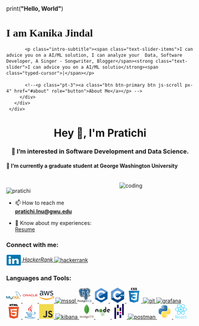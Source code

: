  <!-- ======= Intro Section ======= -->
   <div id="home" class="intro route bg-image" style="background-image: url(assets/img/usc_.jpg)">
     <div class="overlay-itro"></div>
     <div class="intro-content display-table">
       <div class="table-cell">
         <div class="container">
          <p class="display-6 color-d" style="font-size: 110%">print(<strong>"Hello, World"</strong>)</p>
           <h1 class="intro-title mb-2" style="font-family: cursive">I am Kanika Jindal</h1>

           <p class="intro-subtitle"><span class="text-slider-items">I can advice you on a AI/ML solution, I can analyze your  Data, Software Developer, A Singer - Songwriter, Blogger</span><strong class="text-slider">I can advice you on a AI/ML solutio</strong><span class="typed-cursor">|</span></p>

           <!--<p class="pt-3"><a class="btn btn-primary btn js-scroll px-4" href="#about" role="button">About Me</a></p> -->
         </div>
       </div>
     </div>
   </div><!-- End Intro Section -->
   
   
   <h1 align="center">Hey 👋, I'm Pratichi</h1>
<h3 align="center">👀 I’m interested in Software Development and Data Science.
</h3>
<h4 align="left">🌱 I’m currently a graduate student at George Washington University</b></h4>
<br>
<img align="right" alt="coding" width="200" height="200" src="">

<p align="left">
  <img src="https://komarev.com/ghpvc/?username=pratichi&label=Profile%20views&color=0e75b6&style=flat" alt="pratichi" />
</p>

- 📫 How to reach me **pratichi.lnu@gwu.edu**

- 📄 Know about my experiences: <br>
  [Resume](https://drive.google.com/file/d/1A-Dg0fsPtu8F3UTyKcFG2bg4sGXIR_Gu/view?usp=drive_link)

<h3 align="left">Connect with me:</h3>

<p align="left">
  <a href="https://www.linkedin.com/in/pratichi-singh0101/" target="_blank">
    <img align="center" src="https://raw.githubusercontent.com/devicons/devicon/master/icons/linkedin/linkedin-original.svg" alt="linkedin" height="30" width="40" />
  </a>
  <a href="https://www.hackerrank.com/profile/pratichi3" target="_blank">
    <i>HackerRank</i>
    <img align="center" src="https://raw.githubusercontent.com/devicons/devicon/master/icons/hackerrank/hackerrank-original.svg" alt="hackerrank" height="30" width="40" />
  </a>
</p>

<h3 align="left">Languages and Tools:</h3>
<p align="left">
  <a href="https://www.mysql.com/" target="_blank" rel="noreferrer">
    <img src="https://raw.githubusercontent.com/devicons/devicon/master/icons/mysql/mysql-original-wordmark.svg" alt="mysql" width="40" height="40" />
  </a>
  <a href="https://www.oracle.com/" target="_blank" rel="noreferrer">
    <img src="https://raw.githubusercontent.com/devicons/devicon/master/icons/oracle/oracle-original.svg" alt="oracle" width="40" height="40" />
  </a>
  <a href="https://aws.amazon.com" target="_blank" rel="noreferrer">
    <img src="https://raw.githubusercontent.com/devicons/devicon/master/icons/amazonwebservices/amazonwebservices-original-wordmark.svg" alt="aws" width="40" height="40" />
  </a>
  <a href="https://www.microsoft.com/en-us/sql-server" target="_blank" rel="noreferrer">
    <img src="https://www.svgrepo.com/show/303229/microsoft-sql-server-logo.svg" alt="mssql" width="40" height="40" />
  </a>
  <a href="https://www.postgresql.org" target="_blank" rel="noreferrer">
    <img src="https://raw.githubusercontent.com/devicons/devicon/master/icons/postgresql/postgresql-original-wordmark.svg" alt="postgresql" width="40" height="40" />
  </a>
  <a href="https://www.cprogramming.com/" target="_blank" rel="noreferrer">
    <img src="https://raw.githubusercontent.com/devicons/devicon/master/icons/c/c-original.svg" alt="c" width="40" height="40" />
  </a>
  <a href="https://www.w3schools.com/cpp/" target="_blank" rel="noreferrer">
    <img src="https://raw.githubusercontent.com/devicons/devicon/master/icons/cplusplus/cplusplus-original.svg" alt="cplusplus" width="40" height="40" />
  </a>
  <a href="https://www.w3schools.com/css/" target="_blank" rel="noreferrer">
    <img src="https://raw.githubusercontent.com/devicons/devicon/master/icons/css3/css3-original-wordmark.svg" alt="css3" width="40" height="40" />
  </a>
  <a href="https://git-scm.com/" target="_blank" rel="noreferrer">
    <img src="https://www.vectorlogo.zone/logos/git-scm/git-scm-icon.svg" alt="git" width="40" height="40" />
  </a>
  <a href="https://grafana.com" target="_blank" rel="noreferrer">
    <img src="https://www.vectorlogo.zone/logos/grafana/grafana-icon.svg" alt="grafana" width="40" height="40" />
  </a>
  <a href="https://www.w3.org/html/" target="_blank" rel="noreferrer">
    <img src="https://raw.githubusercontent.com/devicons/devicon/master/icons/html5/html5-original-wordmark.svg" alt="html5" width="40" height="40" />
  </a>
  <a href="https://www.java.com" target="_blank" rel="noreferrer">
    <img src="https://raw.githubusercontent.com/devicons/devicon/master/icons/java/java-original.svg" alt="java" width="40" height="40" />
  </a>
  <a href="https://developer.mozilla.org/en-US/docs/Web/JavaScript" target="_blank" rel="noreferrer">
    <img src="https://raw.githubusercontent.com/devicons/devicon/master/icons/javascript/javascript-original.svg" alt="javascript" width="40" height="40" />
  </a>
  <a href="https://www.elastic.co/kibana" target="_blank" rel="noreferrer">
    <img src="https://www.vectorlogo.zone/logos/elasticco_kibana/elasticco_kibana-icon.svg" alt="kibana" width="40" height="40" />
  </a>
  <a href="https://www.mongodb.com/" target="_blank" rel="noreferrer">
    <img src="https://raw.githubusercontent.com/devicons/devicon/master/icons/mongodb/mongodb-original-wordmark.svg" alt="mongodb" width="40" height="40" />
  </a>
  <a href="https://nodejs.org" target="_blank" rel="noreferrer">
    <img src="https://raw.githubusercontent.com/devicons/devicon/master/icons/nodejs/nodejs-original-wordmark.svg" alt="nodejs" width="40" height="40" />
  </a>
  <a href="https://pandas.pydata.org/" target="_blank" rel="noreferrer">
    <img src="https://raw.githubusercontent.com/devicons/devicon/master/icons/pandas/pandas-original.svg" alt="pandas" width="40" height="40" />
  </a>
  <a href="https://postman.com" target="_blank" rel="noreferrer">
    <img src="https://www.vectorlogo.zone/logos/getpostman/getpostman-icon.svg" alt="postman" width="40" height="40" />
  </a>
  <a href="https://www.python.org" target="_blank" rel="noreferrer">
    <img src="https://raw.githubusercontent.com/devicons/devicon/master/icons/python/python-original.svg" alt="python" width="40" height="40" />
  </a>
  <a href="https://reactjs.org/" target="_blank" rel="noreferrer">
    <img src="https://raw.githubusercontent.com/devicons/devicon/master/icons/react/react-original-wordmark.svg" alt="react" width="40" height="40" />
  </a>
</p>
